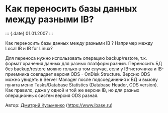 Как переносить базы данных между разными IB?
============================================

::: {.date}
01.01.2007
:::

Как переносить базы данных между разными IB ? Например между Local IB и
IB for Linux?

Для переноса нужно использовать операцию backup/restore, т.к. формат
хранения данных для разных платформ разный. Переносить БД без
backup/restore можно только в том случае, если у IB-источника и
IB-приемника совпадает версия ODS - OnDisk Structure. Версию ODS можно
увидеть в Server Manager после подсоединения к БД и вызову пункта меню
Tasks/Database Statistics (Database Header, ODS version). Как правило,
даже у одной и той же версии IB, но для разных операционных систем
версия ODS разная.

Автор: [Дмитрий Кузьменко](mailto:delphi@demo.ru)
(<https://www.ibase.ru>)
